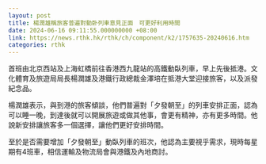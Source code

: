```yaml
---
layout: post
title: 楊潤雄稱旅客普遍對動卧列車意見正面　可更好利用時間
date: 2024-06-16 09:11:55.000000000 +08:00
link: https://news.rthk.hk/rthk/ch/component/k2/1757635-20240616.htm
categories: rthk
---
```


首班由北京西站及上海虹橋前往香港西九龍站的高鐵動臥列車，早上先後抵港。文化體育及旅遊局局長楊潤雄及港鐵行政總裁金澤培在抵港大堂迎接旅客，以及派發紀念品。

楊潤雄表示，與到港的旅客傾談，他們普遍對「夕發朝至」的列車安排正面，認為可以睡一晚，到達後就可以開展旅遊或做其他事，會更有精神，亦有更多時間。他說新安排讓旅客多一個選擇，讓他們更好安排時間。

至於是否需要增加「夕發朝至」動臥列車的班次，他認為主要視乎需求，現時每星期有4班車，相信運輸及物流局會與港鐵及內地商討。
